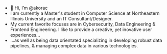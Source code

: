 - 👋 Hi, I’m @akorac
- I am currently a Master's student in Computer Science at Northeastern Illinois University and an IT Consultant/Designer. 
- My current favorite focuses are in Cybersecurity, Data Engineering & Frontend Engineering. I like to provide a creative, yet inovative user experiences... 
-   ...as well as being data orientated specializing in developing robust data pipelines, & managing complex data in various technologies. 

<!---
akorac/akorac is a ✨ special ✨ repository because its `README.md` (this file) appears on your GitHub profile.
You can click the Preview link to take a look at your changes.
--->
